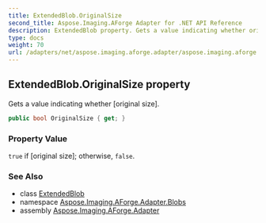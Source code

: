 ```yaml
---
title: ExtendedBlob.OriginalSize
second_title: Aspose.Imaging.AForge Adapter for .NET API Reference
description: ExtendedBlob property. Gets a value indicating whether original size
type: docs
weight: 70
url: /adapters/net/aspose.imaging.aforge.adapter/aspose.imaging.aforge.adapter.blobs/extendedblob/originalsize/
---
```

## ExtendedBlob.OriginalSize property

Gets a value indicating whether [original size].

```csharp
public bool OriginalSize { get; }
```

### Property Value

`true` if [original size]; otherwise, `false`.

### See Also

* class [ExtendedBlob](../)
* namespace [Aspose.Imaging.AForge.Adapter.Blobs](../../../aspose.imaging.aforge.adapter.blobs/)
* assembly [Aspose.Imaging.AForge.Adapter](../../../)


